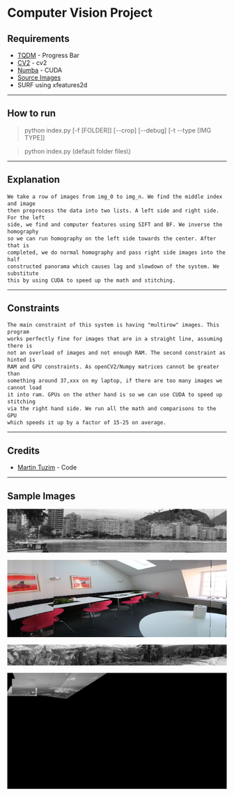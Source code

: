 # Computer Vision Project

## Requirements

- [TQDM](https://github.com/tqdm/tqdm) - Progress Bar
- [CV2](https://pypi.org/project/opencv-python/) - cv2
- [Numba](http://numba.pydata.org/) - CUDA
- [Source Images](https://sourceforge.net/projects/adobedatasets.adobe/files/adobe_panoramas.tgz/download)
- SURF using xfeatures2d

---

## How to run

> python index.py [-f [FOLDER]] [--crop] [--debug] [-t --type [IMG TYPE]]

> python index.py (default folder files\\)

---

## Explanation

    We take a row of images from img_0 to img_n. We find the middle index and image
    then preprocess the data into two lists. A left side and right side. For the left
    side, we find and computer features using SIFT and BF. We inverse the homography
    so we can run homography on the left side towards the center. After that is
    completed, we do normal homography and pass right side images into the half
    constructed panorama which causes lag and slowdown of the system. We substitute
    this by using CUDA to speed up the math and stitching.

---

## Constraints

    The main constraint of this system is having "multirow" images. This program
    works perfectly fine for images that are in a straight line, assuming there is
    not an overload of images and not enough RAM. The second constraint as hinted is
    RAM and GPU constraints. As openCV2/Numpy matrices cannot be greater than
    something around 37,xxx on my laptop, if there are too many images we cannot load
    it into ram. GPUs on the other hand is so we can use CUDA to speed up stitching
    via the right hand side. We run all the math and comparisons to the GPU
    which speeds it up by a factor of 15-25 on average.

---

## Credits

- [Martin Tuzim](https://github.com/nomulous) - Code

---

## Sample Images

![Rio](https://github.com/Nomulous/ComputerVisionFinal/blob/master/rio-00_pano.png)

![Lunch Room](https://github.com/Nomulous/ComputerVisionFinal/blob/master/img01_pano.png)

![Half Dome](https://github.com/Nomulous/ComputerVisionFinal/blob/master/halfdome-00_pano.png)

![Diamond Head](https://github.com/Nomulous/ComputerVisionFinal/blob/master/diamondhead-00_pano.png)

